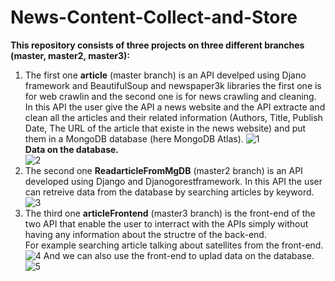 # News-Content-Collect-and-Store
**This repository consists of three projects on three different branches (master, master2, master3):**
1. The first one **article** (master branch) is an API develped using Djano framework and BeautifulSoup and newspaper3k libraries the first one is for web crawlin and the second one is for news crawling and cleaning. In this API the user give the API a news website and the API extracte and clean all the articles and their related information (Authors, Title, Publish Date, The URL of the article that existe in the news website) and put them in a MongoDB database (here MongoDB Atlas).
![1](https://user-images.githubusercontent.com/61889763/100276457-dd88df00-2f61-11eb-9151-2d3fd12f4f6f.PNG)\
**Data on the database.**\
![2](https://user-images.githubusercontent.com/61889763/100277726-ee3a5480-2f63-11eb-9923-5fa68876cda1.PNG)
2. The second one **ReadarticleFromMgDB** (master2 branch) is an API developed using Django and Djanogorestframework. In this API the user can retreive data from the database by searching articles by keyword.
![3](https://user-images.githubusercontent.com/61889763/100280023-cf3dc180-2f67-11eb-9ca9-5efa5442fb34.PNG)
3. The third one **articleFrontend** (master3 branch) is the front-end of the two API that enable the user to interract with the APIs simply without having any information about the structre of the back-end.\
For example searching article talking about satellites from the front-end.
![4](https://user-images.githubusercontent.com/61889763/100281818-df0ad500-2f6a-11eb-86f2-3bdc6aef4535.PNG)
And we can also use the front-end to uplad data on the database.
![5](https://user-images.githubusercontent.com/61889763/100283003-efbc4a80-2f6c-11eb-98a1-a23a8a02340e.PNG)
